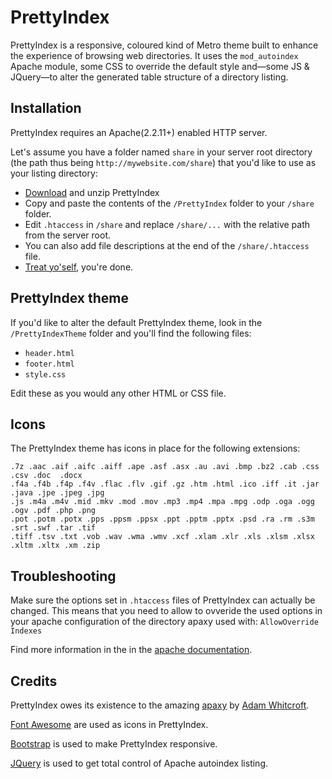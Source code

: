 # PrettyIndex

PrettyIndex is a responsive, coloured kind of Metro theme built to enhance the experience of browsing web directories. It uses the `mod_autoindex` Apache module, some CSS to override the default style and—some JS & JQuery—to alter the generated table structure of a directory listing.

## Installation

PrettyIndex requires an Apache(2.2.11+) enabled HTTP server.

Let's assume you have a folder named `share` in your server root directory (the path thus being `http://mywebsite.com/share`) that you'd like to use as your listing directory:

* [Download](https://github.com/martinlb/PrettyIndex/archive/master.zip) and unzip PrettyIndex
* Copy and paste the contents of the `/PrettyIndex` folder to your `/share` folder.
* Edit `.htaccess` in `/share` and replace `/share/...` with the relative path from the server root.
* You can also add file descriptions at the end of the `/share/.htaccess` file.
* [Treat yo'self](http://25.media.tumblr.com/tumblr_lw7q28y0Mz1qanm80o1_500.gif), you're done.

## PrettyIndex theme

If you'd like to alter the default PrettyIndex theme, look in the `/PrettyIndexTheme` folder and you'll find the following files:

* `header.html`
* `footer.html`
* `style.css`

Edit these as you would any other HTML or CSS file.

## Icons

The PrettyIndex theme has icons in place for the following extensions:

    .7z .aac .aif .aifc .aiff .ape .asf .asx .au .avi .bmp .bz2 .cab .css .csv .doc  .docx
    .f4a .f4b .f4p .f4v .flac .flv .gif .gz .htm .html .ico .iff .it .jar .java .jpe .jpeg .jpg
    .js .m4a .m4v .mid .mkv .mod .mov .mp3 .mp4 .mpa .mpg .odp .oga .ogg .ogv .pdf .php .png
    .pot .potm .potx .pps .ppsm .ppsx .ppt .pptm .pptx .psd .ra .rm .s3m .srt .swf .tar .tif
    .tiff .tsv .txt .vob .wav .wma .wmv .xcf .xlam .xlr .xls .xlsm .xlsx .xltm .xltx .xm .zip
    
## Troubleshooting

Make sure the options set in `.htaccess` files of PrettyIndex can actually be changed. This means that you need to allow to ovveride the used options in your apache configuration of the directory apaxy used with: `AllowOverride Indexes`

Find more information in the in the [apache documentation](https://httpd.apache.org/docs/2.2/de/mod/core.html).

## Credits

PrettyIndex owes its existence to the amazing [apaxy](http://adamwhitcroft.com/apaxy/) by [Adam Whitcroft](https://twitter.com/adamwhitcroft).

[Font Awesome](http://fontawesome.io/) are used as icons in PrettyIndex.

[Bootstrap](http://fontawesome.io/) is used to make PrettyIndex responsive.

[JQuery](http://fontawesome.io/) is used to get total control of Apache autoindex listing.
